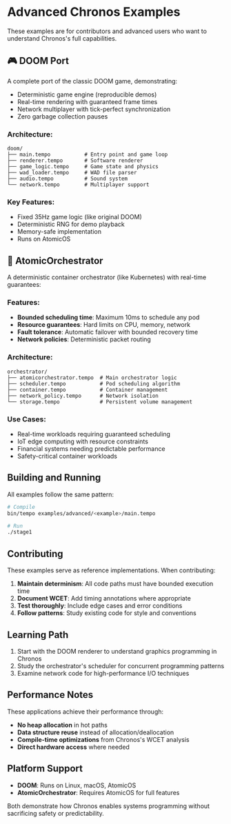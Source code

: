 # Advanced Chronos Examples

These examples are for contributors and advanced users who want to understand Chronos's full capabilities.

## 🎮 DOOM Port

A complete port of the classic DOOM game, demonstrating:
- Deterministic game engine (reproducible demos)
- Real-time rendering with guaranteed frame times
- Network multiplayer with tick-perfect synchronization
- Zero garbage collection pauses

### Architecture:
```
doom/
├── main.tempo           # Entry point and game loop
├── renderer.tempo       # Software renderer
├── game_logic.tempo     # Game state and physics
├── wad_loader.tempo     # WAD file parser
├── audio.tempo          # Sound system
└── network.tempo        # Multiplayer support
```

### Key Features:
- Fixed 35Hz game logic (like original DOOM)
- Deterministic RNG for demo playback
- Memory-safe implementation
- Runs on AtomicOS

## 🐳 AtomicOrchestrator

A deterministic container orchestrator (like Kubernetes) with real-time guarantees:

### Features:
- **Bounded scheduling time**: Maximum 10ms to schedule any pod
- **Resource guarantees**: Hard limits on CPU, memory, network
- **Fault tolerance**: Automatic failover with bounded recovery time
- **Network policies**: Deterministic packet routing

### Architecture:
```
orchestrator/
├── atomicorchestrator.tempo  # Main orchestrator logic
├── scheduler.tempo           # Pod scheduling algorithm
├── container.tempo           # Container management
├── network_policy.tempo      # Network isolation
└── storage.tempo             # Persistent volume management
```

### Use Cases:
- Real-time workloads requiring guaranteed scheduling
- IoT edge computing with resource constraints
- Financial systems needing predictable performance
- Safety-critical container workloads

## Building and Running

All examples follow the same pattern:

```bash
# Compile
bin/tempo examples/advanced/<example>/main.tempo

# Run
./stage1
```

## Contributing

These examples serve as reference implementations. When contributing:

1. **Maintain determinism**: All code paths must have bounded execution time
2. **Document WCET**: Add timing annotations where appropriate
3. **Test thoroughly**: Include edge cases and error conditions
4. **Follow patterns**: Study existing code for style and conventions

## Learning Path

1. Start with the DOOM renderer to understand graphics programming in Chronos
2. Study the orchestrator's scheduler for concurrent programming patterns
3. Examine network code for high-performance I/O techniques

## Performance Notes

These applications achieve their performance through:
- **No heap allocation** in hot paths
- **Data structure reuse** instead of allocation/deallocation
- **Compile-time optimizations** from Chronos's WCET analysis
- **Direct hardware access** where needed

## Platform Support

- **DOOM**: Runs on Linux, macOS, AtomicOS
- **AtomicOrchestrator**: Requires AtomicOS for full features

Both demonstrate how Chronos enables systems programming without sacrificing safety or predictability.